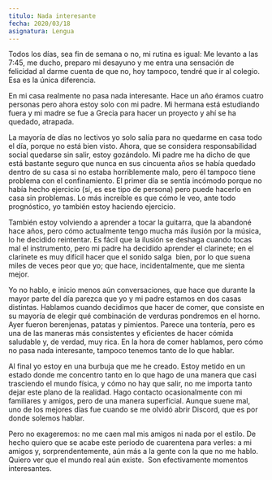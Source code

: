 ```yaml
---
titulo: Nada interesante
fecha: 2020/03/18 
asignatura: Lengua
---
```


Todos los días, sea fin de semana o no, mi rutina es igual: Me levanto a las 7:45, me ducho, preparo mi desayuno y me entra una sensación de felicidad al darme cuenta de que no, hoy tampoco, tendré que ir al colegio. Esa es la única diferencia. 

En mi casa realmente no pasa nada interesante. Hace un año éramos cuatro personas pero ahora estoy solo con mi padre. Mi hermana está estudiando fuera y mi madre se fue a Grecia para hacer un proyecto y ahí se ha quedado, atrapada. 

La mayoría de días no lectivos yo solo salía para no quedarme en casa todo el día, porque no está bien visto. Ahora, que se considera responsabilidad social quedarse sin salir, estoy gozándolo. Mi padre me ha dicho de que está bastante seguro que nunca en sus cincuenta años se había quedado dentro de su casa si no estaba horriblemente malo, pero él tampoco tiene problema con el confinamiento. El primer día se sentía incómodo porque no había hecho ejercicio (sí, es ese tipo de persona) pero puede hacerlo en casa sin problemas. Lo más increíble es que cómo le veo, ante todo prognóstico, yo también estoy haciendo ejercicio. 

También estoy volviendo a aprender a tocar la guitarra, que la abandoné hace años, pero cómo actualmente tengo mucha más ilusión por la música, lo he decidido reintentar. Es fácil que la ilusión se deshaga cuando tocas mal el instrumento, pero mi padre ha decidido aprender el clarinete; en el clarinete es muy difícil hacer que el sonido salga  bien, por lo que suena miles de veces peor que yo; que hace, incidentalmente, que me sienta mejor. 

Yo no hablo, e inicio menos aún conversaciones, que hace que durante la mayor parte del día parezca que yo y mi padre estamos en dos casas distintas. Hablamos cuando decidimos que hacer de comer, que consiste en su mayoría de elegir qué combinación de verduras pondremos en el horno. Ayer fueron berenjenas, patatas y pimientos. Parece una tontería, pero es una de las maneras más consistentes y eficientes de hacer cómida saludable y, de verdad, muy rica. En la hora de comer hablamos, pero cómo no pasa nada interesante, tampoco tenemos tanto de lo que hablar. 

Al final yo estoy en una burbuja que me he creado. Estoy metido en un estado donde me concentro tanto en lo que hago de una manera que casi trasciendo el mundo física, y cómo no hay que salir, no me importa tanto dejar este plano de la realidad. Hago contacto ocasionalmente con mi familiares y amigos, pero de una manera superficial. Aunque suene mal, uno de los mejores días fue cuando se me olvidó abrir Discord, que es por donde solemos hablar. 


Pero no exageremos: no me caen mal mis amigos ni nada por el estilo. De hecho quiero que se acabe este periodo de cuarentena para verles: a mi amigos y, sorprendentemente, aún más a la gente con la que no me hablo. Quiero ver que el mundo real aún existe. 
Son efectivamente momentos interesantes. 